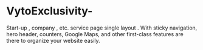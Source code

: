 # VytoExclusivity-
Start-up , company , etc. service page single layout . With sticky navigation, hero header, counters, Google Maps, and other first-class features are there to organize your website easily. 
